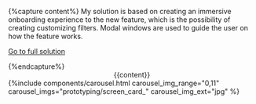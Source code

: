 {%capture content%}
My solution is based on creating an immersive onboarding experience to the new feature, which is the possibility of creating customizing filters.
Modal windows are used to guide the user on how the feature works.

<p>
<a target="_blank" href="https://www.figma.com/proto/Tlia2y86spUTiDWtIAr7z2/🛍-Blinkin-study-case?page-id=118%3A21230&node-id=138%3A18811&viewport=243%2C48%2C0.06&scaling=scale-down" class="external-link">Go to full solution</a>
</p>
{%endcapture%}

<div class="section-theme">
    <div class="col-1" style="text-align: center; width: 45ch; margin: auto">
        <div>
        {{content}}
        </div>
    </div>
    {%include components/carousel.html
        carousel_img_range="0,11"
        carousel_imgs="prototyping/screen_card_"
        carousel_img_ext="jpg"
    %}
</div>

